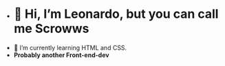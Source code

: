 - <h1> 👋 Hi, I’m Leonardo, but you can call me Scrowws </h1>
- 🌱 I’m currently learning HTML and CSS.
- <strong> Probably another Front-end-dev </strong>

<!---
scrowws/scrowws is a ✨ special ✨ repository because its `README.md` (this file) appears on your GitHub profile.
You can click the Preview link to take a look at your changes.
--->
